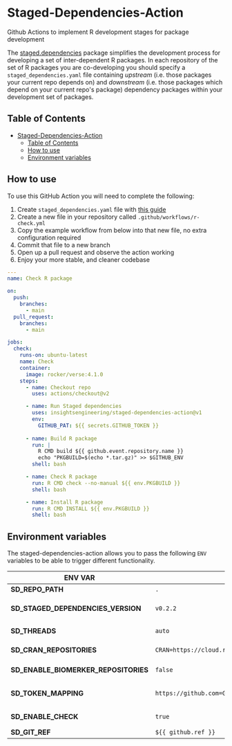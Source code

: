 # Staged-Dependencies-Action

Github Actions to implement R development stages for package development

The [staged.dependencies] package simplifies the development process for developing a set of
inter-dependent R packages. In each repository of the set of R packages you are co-developing you should
specify a `staged_dependencies.yaml` file containing *upstream* (i.e. those packages your current repo depends on) and
*downstream* (i.e. those packages which depend on your current repo's package) 
dependency packages within your development set of packages.

## Table of Contents

- [Staged-Dependencies-Action](#staged-dependencies-action)
  - [Table of Contents](#table-of-contents)
  - [How to use](#how-to-use)
  - [Environment variables](#environment-variables)


## How to use


To use this GitHub Action you will need to complete the following:

1. Create `staged_dependencies.yaml` file with [this guide][structure-of-staged_dependenciesyaml-file]
2. Create a new file in your repository called `.github/workflows/r-check.yml`
3. Copy the example workflow from below into that new file, no extra configuration required
4. Commit that file to a new branch
5. Open up a pull request and observe the action working
6. Enjoy your more stable, and cleaner codebase


```yml
---
name: Check R package

on:
  push:
    branches:
      - main
  pull_request:
    branches:
      - main

jobs:
  check:
    runs-on: ubuntu-latest
    name: Check
    container:
      image: rocker/verse:4.1.0
    steps:
      - name: Checkout repo
        uses: actions/checkout@v2

      - name: Run Staged dependencies
        uses: insightsengineering/staged-dependencies-action@v1
        env:
          GITHUB_PAT: ${{ secrets.GITHUB_TOKEN }}
      
      - name: Build R package
        run: |
          R CMD build ${{ github.event.repository.name }}
          echo "PKGBUILD=$(echo *.tar.gz)" >> $GITHUB_ENV
        shell: bash

      - name: Check R package
        run: R CMD check --no-manual ${{ env.PKGBUILD }}
        shell: bash

      - name: Install R package
        run: R CMD INSTALL ${{ env.PKGBUILD }}
        shell: bash
```

## Environment variables

The staged-dependencies-action allows you to pass the following `ENV` variables to be able to trigger different functionality.

| **ENV VAR** | **Default Value** | **Notes** |
| ----------- | ----------------- | --------- |
| **SD_REPO_PATH** | `.` | path to the R package |
| **SD_STAGED_DEPENDENCIES_VERSION** | `v0.2.2` | version of [staged.dependencies] to use. Action is compatilble with `>=0.2.2` |
| **SD_THREADS** | `auto` | Number of threads that is use in `Ncpus` |
| **SD_CRAN_REPOSITORIES** | `CRAN=https://cloud.r-project.org/` | Map of cran option repos delimited by comma |
| **SD_ENABLE_BIOMERKER_REPOSITORIES** | `false` | Add `BiocManager::repositories()` to option repos |
| **SD_TOKEN_MAPPING** | `https://github.com=GITHUB_PAT,https://gitlab.com=GITLAB_PAT` | Token mapping that is used in `staged.dependencies.token_mapping` delimited by comma |
| **SD_ENABLE_CHECK** | `true` | Run `check_yamls_consistent` before installation of dependencies |
| **SD_GIT_REF** | `${{ github.ref }}` | Git reference |


[staged.dependencies]: https://github.com/openpharma/staged.dependencies
[structure-of-staged_dependenciesyaml-file]: https://github.com/openpharma/staged.dependencies#structure-of-staged_dependenciesyaml-file